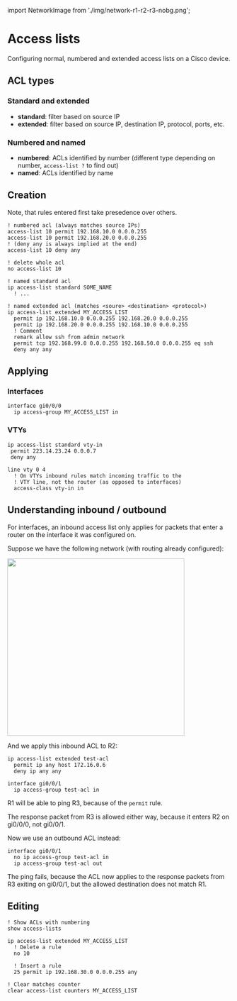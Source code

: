 import NetworkImage from './img/network-r1-r2-r3-nobg.png';

# Access lists

Configuring normal, numbered and extended access lists on a Cisco device.

## ACL types

### Standard and extended

- **standard**: filter based on source IP
- **extended**: filter based on source IP, destination IP, protocol, ports, etc.

### Numbered and named

- **numbered**: ACLs identified by number (different type depending on number, `access-list ?` to find out)
- **named**: ACLs identified by name

## Creation

Note, that rules entered first take presedence over others.

```cisco-ios
! numbered acl (always matches source IPs)
access-list 10 permit 192.168.10.0 0.0.0.255
access-list 10 permit 192.168.20.0 0.0.0.255
! (deny any is always implied at the end)
access-list 10 deny any

! delete whole acl
no access-list 10

! named standard acl
ip access-list standard SOME_NAME
  ! ...

! named extended acl (matches <soure> <destination> <protocol>)
ip access-list extended MY_ACCESS_LIST
  permit ip 192.168.10.0 0.0.0.255 192.168.20.0 0.0.0.255
  permit ip 192.168.20.0 0.0.0.255 192.168.10.0 0.0.0.255
  ! Comment
  remark allow ssh from admin network
  permit tcp 192.168.99.0 0.0.0.255 192.168.50.0 0.0.0.255 eq ssh
  deny any any
```

## Applying

### Interfaces

```cisco-ios
interface gi0/0/0
  ip access-group MY_ACCESS_LIST in
```

### VTYs

```cisco-ios
ip access-list standard vty-in
 permit 223.14.23.24 0.0.0.7
 deny any

line vty 0 4
  ! On VTYs inbound rules match incoming traffic to the
  ! VTY line, not the router (as opposed to interfaces)
  access-class vty-in in
```

## Understanding inbound / outbound

For interfaces, an inbound access list only applies for packets that enter a router on the interface it was configured on.

Suppose we have the following network (with routing already configured):

<img src={NetworkImage} width="400" />

And we apply this inbound ACL to R2:

```cisco-ios title="R2 conf#"
ip access-list extended test-acl
  permit ip any host 172.16.0.6
  deny ip any any

interface gi0/0/1
  ip access-group test-acl in
```

R1 will be able to ping R3, because of the `permit` rule.

The response packet from R3 is allowed either way, because it enters R2 on gi0/0/0, not gi0/0/1.

Now we use an outbound ACL instead:

```cisco-ios title="R2 conf#"
interface gi0/0/1
  no ip access-group test-acl in
  ip access-group test-acl out
```

The ping fails, because the ACL now applies to the response packets from R3 exiting on gi0/0/1, but the allowed destination does not match R1.

## Editing

```cisco-ios title="#"
! Show ACLs with numbering
show access-lists

ip access-list extended MY_ACCESS_LIST
  ! Delete a rule
  no 10

  ! Insert a rule
  25 permit ip 192.168.30.0 0.0.0.255 any

! Clear matches counter
clear access-list counters MY_ACCESS_LIST
```
